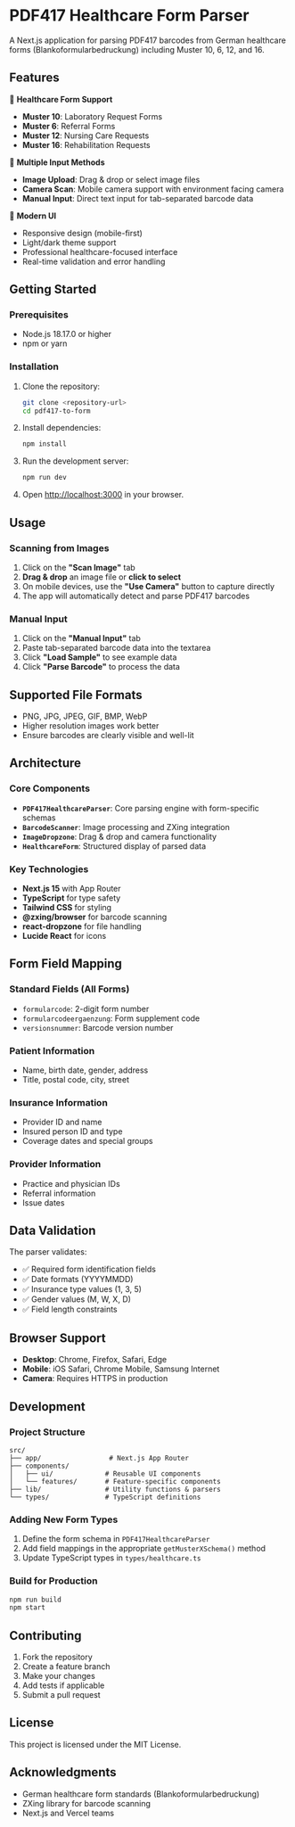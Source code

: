 # PDF417 Healthcare Form Parser

A Next.js application for parsing PDF417 barcodes from German healthcare forms (Blankoformularbedruckung) including Muster 10, 6, 12, and 16.

## Features

🏥 **Healthcare Form Support**
- **Muster 10**: Laboratory Request Forms
- **Muster 6**: Referral Forms
- **Muster 12**: Nursing Care Requests
- **Muster 16**: Rehabilitation Requests

📱 **Multiple Input Methods**
- **Image Upload**: Drag & drop or select image files
- **Camera Scan**: Mobile camera support with environment facing camera
- **Manual Input**: Direct text input for tab-separated barcode data

🎨 **Modern UI**
- Responsive design (mobile-first)
- Light/dark theme support
- Professional healthcare-focused interface
- Real-time validation and error handling

## Getting Started

### Prerequisites

- Node.js 18.17.0 or higher
- npm or yarn

### Installation

1. Clone the repository:
   ```bash
   git clone <repository-url>
   cd pdf417-to-form
   ```

2. Install dependencies:
   ```bash
   npm install
   ```

3. Run the development server:
   ```bash
   npm run dev
   ```

4. Open [http://localhost:3000](http://localhost:3000) in your browser.

## Usage

### Scanning from Images

1. Click on the **"Scan Image"** tab
2. **Drag & drop** an image file or **click to select**
3. On mobile devices, use the **"Use Camera"** button to capture directly
4. The app will automatically detect and parse PDF417 barcodes

### Manual Input

1. Click on the **"Manual Input"** tab
2. Paste tab-separated barcode data into the textarea
3. Click **"Load Sample"** to see example data
4. Click **"Parse Barcode"** to process the data

## Supported File Formats

- PNG, JPG, JPEG, GIF, BMP, WebP
- Higher resolution images work better
- Ensure barcodes are clearly visible and well-lit

## Architecture

### Core Components

- **`PDF417HealthcareParser`**: Core parsing engine with form-specific schemas
- **`BarcodeScanner`**: Image processing and ZXing integration
- **`ImageDropzone`**: Drag & drop and camera functionality
- **`HealthcareForm`**: Structured display of parsed data

### Key Technologies

- **Next.js 15** with App Router
- **TypeScript** for type safety
- **Tailwind CSS** for styling
- **@zxing/browser** for barcode scanning
- **react-dropzone** for file handling
- **Lucide React** for icons

## Form Field Mapping

### Standard Fields (All Forms)
- `formularcode`: 2-digit form number
- `formularcodeergaenzung`: Form supplement code
- `versionsnummer`: Barcode version number

### Patient Information
- Name, birth date, gender, address
- Title, postal code, city, street

### Insurance Information
- Provider ID and name
- Insured person ID and type
- Coverage dates and special groups

### Provider Information
- Practice and physician IDs
- Referral information
- Issue dates

## Data Validation

The parser validates:
- ✅ Required form identification fields
- ✅ Date formats (YYYYMMDD)
- ✅ Insurance type values (1, 3, 5)
- ✅ Gender values (M, W, X, D)
- ✅ Field length constraints

## Browser Support

- **Desktop**: Chrome, Firefox, Safari, Edge
- **Mobile**: iOS Safari, Chrome Mobile, Samsung Internet
- **Camera**: Requires HTTPS in production

## Development

### Project Structure

```
src/
├── app/                 # Next.js App Router
├── components/
│   ├── ui/             # Reusable UI components
│   └── features/       # Feature-specific components
├── lib/                # Utility functions & parsers
└── types/              # TypeScript definitions
```

### Adding New Form Types

1. Define the form schema in `PDF417HealthcareParser`
2. Add field mappings in the appropriate `getMusterXSchema()` method
3. Update TypeScript types in `types/healthcare.ts`

### Build for Production

```bash
npm run build
npm start
```

## Contributing

1. Fork the repository
2. Create a feature branch
3. Make your changes
4. Add tests if applicable
5. Submit a pull request

## License

This project is licensed under the MIT License.

## Acknowledgments

- German healthcare form standards (Blankoformularbedruckung)
- ZXing library for barcode scanning
- Next.js and Vercel teams